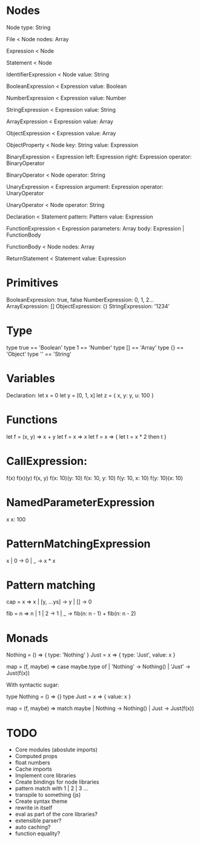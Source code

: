 # Nodes
Node
	type: String

File < Node
	nodes: Array<Node>

Expression < Node

Statement < Node

IdentifierExpression < Node
	value: String

BooleanExpression < Expression
	value: Boolean

NumberExpression < Expression
	value: Number

StringExpression < Expression
	value: String

ArrayExpression < Expression
	value: Array<Expression>

ObjectExpression < Expression
	value: Array<ObjectProperty>

ObjectProperty < Node
	key: String
	value: Expression

BinaryExpression < Expression
	left: Expression
	right: Expression
	operator: BinaryOperator

BinaryOperator < Node
	operator: String

UnaryExpression < Expression
	argument: Expression
	operator: UnaryOperator

UnaryOperator < Node
	operator: String

Declaration < Statement
	pattern: Pattern
	value: Expression

FunctionExpression < Expression
	parameters: Array<Pattern>
	body: Expression | FunctionBody

FunctionBody < Node
	nodes: Array<Node>

ReturnStatement < Statement
	value: Expression

# Primitives
BooleanExpression: true, false
NumberExpression: 0, 1, 2...
ArrayExpression: []
ObjectExpression: {}
StringExpression: '1234'

# Type
type true == 'Boolean'
type 1 == 'Number'
type [] == 'Array'
type {} == 'Object'
type '' == 'String'

# Variables
Declaration:
let x = 0
let y = [0, 1, x]
let z = {
  x,
  y: y,
  u: 100
}

# Functions
let f = (x, y) => x + y
let f = x => x
let f = x => {
	let t = x * 2
	then t
}

# CallExpression:
f(x)
f(x)(y)
f(x, y)
f(x: 10)(y: 10)
f(x: 10, y: 10)
f(y: 10, x: 10)
f(y: 10)(x: 10)

# NamedParameterExpression
x
x: 100

# PatternMatchingExpression
x | 0 -> 0 | _ -> x * x

# Pattern matching

cap = x => x
	| [y, ...ys] -> y
	| [] -> 0

fib = n => n
	| 1 | 2 -> 1
	| _ -> fib(n: n - 1) + fib(n: n - 2)

# Monads
Nothing = () => { type: 'Nothing' }
Just = x => { type: 'Just', value: x }

map = (f, maybe) => case maybe.type of
	| 'Nothing' -> Nothing()
	| 'Just' -> Just(f(x))

With syntactic sugar:

type Nothing = () => {}
type Just = x => { value: x }

map = (f, maybe) => match maybe
	| Nothing -> Nothing()
	| Just -> Just(f(x))

# TODO
- Core modules (aboslute imports)
- Computed props
- float numbers
- Cache imports
- Implement core libraries
- Create bindings for node libraries
- pattern match with 1 | 2 | 3 ...
- transpile to something (js)
- Create syntax theme
- rewrite in itself
- eval as part of the core libraries?
- extensible parser?
- auto caching?
- function equality?

